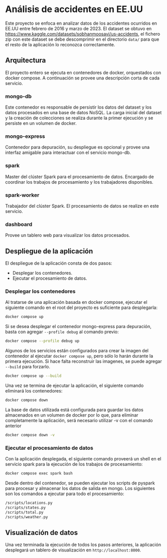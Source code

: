# Análisis de accidentes en EE.UU

Este proyecto se enfoca en analizar datos de los accidentes ocurridos
en EE.UU entre febrero de 2016 y marzo de 2023. El dataset se obtuvo
en https://www.kaggle.com/datasets/sobhanmoosavi/us-accidents, el
fichero zip con este dataset se debe descomprimir en el directorio
`data/` para que el resto de la aplicación lo reconozca correctamente.

## Arquitectura

El proyecto entero se ejecuta en contenedores de docker, orquestados
con docker compose. A continuación se provee una descripción corta de
cada servicio.

### mongo-db

Este contenedor es responsable de persistir los datos del dataset y
los datos procesados en una base de datos NoSQL. La carga inicial del
dataset y la creación de colecciones se realiza durante la primer
ejecución y se persiste en un volumen de docker.

### mongo-express

Contenedor para depuración, su despliegue es opcional y provee una
interfaz amigable para interactuar con el servicio mongo-db.

### spark

Master del clúster Spark para el procesamiento de datos. Encargado de
coordinar los trabajos de procesamiento y los trabajadores disponibles.

### spark-worker

Trabajador del clúster Spark. El procesamiento de datos se realize en
este servicio.

### dashboard

Provee un tablero web para visualizar los datos procesados.

## Despliegue de la aplicación

El despliegue de la aplicación consta de dos pasos:
- Desplegar los contenedores.
- Ejecutar el procesamiento de datos.

### Desplegar los contenedores

Al tratarse de una aplicación basada en docker compose, ejecutar el
siguiente comando en el root del proyecto es suficiente para
desplegarla:

```sh
docker compose up
```

Si se desea desplegar el contenedor mongo-express para depuración,
basta con agregar `--profile debug` al comando previo:

```sh
docker compose --profile debug up
```

Algunos de los servicios están configurados para crear la imagen del
contenedor al ejecutar `docker compose up`, pero sólo lo harán durante
la primera ejecución. Si hace falta reconstruir las imagenes, se puede
agregar `--build` para forzarlo.

```sh
docker compose up --build
```

Una vez se termina de ejecutar la aplicación, el siguiente comando
eliminará los contenedores:

```sh
docker compose down
```

La base de datos utilizada está configurada para guardar los datos
almacenados en un volumen de docker por lo que, para eliminar
completamente la aplicación, será necesario utilizar -v con el comando
anterior

```sh
docker compose down -v
```

### Ejecutar el procesamiento de datos

Con la aplicación desplegada, el siguiente comando proveerá un shell
en el servicio spark para la ejecución de los trabajos de procesamiento:

```sh
docker compose exec spark bash
```

Desde dentro del contenedor, se pueden ejecutar los scripts de pyspark
para procesar y almacenar los datos de salida en mongo. Los siguientes
son los comandos a ejecutar para todo el procesamiento:

```sh
/scripts/locations.py
/scripts/states.py
/scripts/total.py
/scripts/weather.py
```

## Visualización de datos

Una vez terminada la ejecución de todos los pasos anteriores, la
aplicación desplegará un tablero de visualización en
`http://localhost:8000`.
